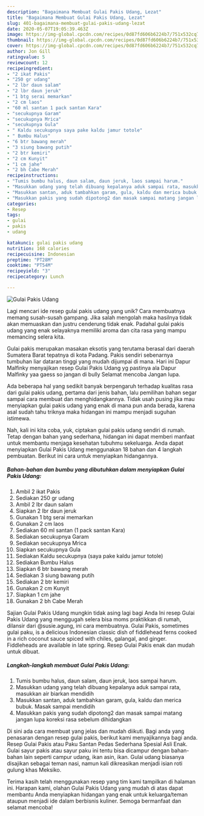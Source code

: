 ```yaml
---
description: "Bagaimana Membuat Gulai Pakis Udang, Lezat"
title: "Bagaimana Membuat Gulai Pakis Udang, Lezat"
slug: 401-bagaimana-membuat-gulai-pakis-udang-lezat
date: 2020-05-07T19:05:39.463Z
image: https://img-global.cpcdn.com/recipes/0d87fd606b6224b7/751x532cq70/gulai-pakis-udang-foto-resep-utama.jpg
thumbnail: https://img-global.cpcdn.com/recipes/0d87fd606b6224b7/751x532cq70/gulai-pakis-udang-foto-resep-utama.jpg
cover: https://img-global.cpcdn.com/recipes/0d87fd606b6224b7/751x532cq70/gulai-pakis-udang-foto-resep-utama.jpg
author: Jon Gill
ratingvalue: 5
reviewcount: 12
recipeingredient:
- "2 ikat Pakis"
- "250 gr udang"
- "2 lbr daun salam"
- "2 lbr daun jeruk"
- "1 btg serai memarkan"
- "2 cm laos"
- "60 ml santan 1 pack santan Kara"
- "secukupnya Garam"
- "secukupnya Mrica"
- "secukupnya Gula"
- " Kaldu secukupnya saya pake kaldu jamur totole"
- " Bumbu Halus"
- "6 btr bawang merah"
- "3 siung bawang putih"
- "2 btr kemiri"
- "2 cm Kunyit"
- "1 cm jahe"
- "2 bh Cabe Merah"
recipeinstructions:
- "Tumis bumbu halus, daun salam, daun jeruk, laos sampai harum."
- "Masukkan udang yang telah dibuang kepalanya aduk sampai rata, masukkan air biarkan mendidih"
- "Masukkan santan, aduk tambahkan garam, gula, kaldu dan merica bubuk. Masak sampai mendidih"
- "Masukkan pakis yang sudah dipotong2 dan masak sampai matang jangan lupa koreksi rasa sebelum dihidangkan"
categories:
- Resep
tags:
- gulai
- pakis
- udang

katakunci: gulai pakis udang 
nutrition: 168 calories
recipecuisine: Indonesian
preptime: "PT28M"
cooktime: "PT54M"
recipeyield: "3"
recipecategory: Lunch

---
```



![Gulai Pakis Udang](https://img-global.cpcdn.com/recipes/0d87fd606b6224b7/751x532cq70/gulai-pakis-udang-foto-resep-utama.jpg)

Lagi mencari ide resep gulai pakis udang yang unik? Cara membuatnya memang susah-susah gampang. Jika salah mengolah maka hasilnya tidak akan memuaskan dan justru cenderung tidak enak. Padahal gulai pakis udang yang enak selayaknya memiliki aroma dan cita rasa yang mampu memancing selera kita.

Gulai pakis merupakan masakan eksotis yang terutama berasal dari daerah Sumatera Barat tepatnya di kota Padang. Pakis sendiri sebenarnya tumbuhan liar dataran tinggi yang mudah dijumpai di mana. Hari ini Dapur Malfinky menyajikan resep Gulai Pakis Udang yg pastinya ala Dapur Malfinky yaa gaess so jangan di bully Selamat mencoba Jangan lupa.

Ada beberapa hal yang sedikit banyak berpengaruh terhadap kualitas rasa dari gulai pakis udang, pertama dari jenis bahan, lalu pemilihan bahan segar sampai cara membuat dan menghidangkannya. Tidak usah pusing jika mau menyiapkan gulai pakis udang yang enak di mana pun anda berada, karena asal sudah tahu triknya maka hidangan ini mampu menjadi suguhan istimewa.


Nah, kali ini kita coba, yuk, ciptakan gulai pakis udang sendiri di rumah. Tetap dengan bahan yang sederhana, hidangan ini dapat memberi manfaat untuk membantu menjaga kesehatan tubuhmu sekeluarga. Anda dapat menyiapkan Gulai Pakis Udang menggunakan 18 bahan dan 4 langkah pembuatan. Berikut ini cara untuk menyiapkan hidangannya.

<!--inarticleads1-->

##### Bahan-bahan dan bumbu yang dibutuhkan dalam menyiapkan Gulai Pakis Udang:

1. Ambil 2 ikat Pakis
1. Sediakan 250 gr udang
1. Ambil 2 lbr daun salam
1. Siapkan 2 lbr daun jeruk
1. Gunakan 1 btg serai memarkan
1. Gunakan 2 cm laos
1. Sediakan 60 ml santan (1 pack santan Kara)
1. Sediakan secukupnya Garam
1. Sediakan secukupnya Mrica
1. Siapkan secukupnya Gula
1. Sediakan  Kaldu secukupnya (saya pake kaldu jamur totole)
1. Sediakan  Bumbu Halus
1. Siapkan 6 btr bawang merah
1. Sediakan 3 siung bawang putih
1. Sediakan 2 btr kemiri
1. Gunakan 2 cm Kunyit
1. Siapkan 1 cm jahe
1. Gunakan 2 bh Cabe Merah


Sajian Gulai Pakis Udang mungkin tidak asing lagi bagi Anda Ini resep Gulai Pakis Udang yang menggugah selera bisa moms praktikkan di rumah, dilansir dari @susie.agung, ini cara membuatnya. Gulai Pakis, sometimes gulai paku, is a delicious Indonesian classic dish of fiddlehead ferns cooked in a rich coconut sauce spiced with chiles, galangal, and ginger. Fiddleheads are available in late spring. Resep Gulai Pakis enak dan mudah untuk dibuat. 

<!--inarticleads2-->

##### Langkah-langkah membuat Gulai Pakis Udang:

1. Tumis bumbu halus, daun salam, daun jeruk, laos sampai harum.
1. Masukkan udang yang telah dibuang kepalanya aduk sampai rata, masukkan air biarkan mendidih
1. Masukkan santan, aduk tambahkan garam, gula, kaldu dan merica bubuk. Masak sampai mendidih
1. Masukkan pakis yang sudah dipotong2 dan masak sampai matang jangan lupa koreksi rasa sebelum dihidangkan


Di sini ada cara membuat yang jelas dan mudah diikuti. Bagi anda yang penasaran dengan resep gulai pakis, berikut kami menyajikannya bagi anda. Resep Gulai Pakis atau Paku Santan Pedas Sederhana Spesial Asli Enak. Gulai sayur pakis atau sayur paku ini tentu bisa dicampur dengan bahan-bahan lain seperti campur udang, ikan asin, ikan. Gulai udang biasanya disajikan sebagai teman nasi, namun kali dikreasikan menjadi isian roti gulung khas Meksiko. 

Terima kasih telah menggunakan resep yang tim kami tampilkan di halaman ini. Harapan kami, olahan Gulai Pakis Udang yang mudah di atas dapat membantu Anda menyiapkan hidangan yang enak untuk keluarga/teman ataupun menjadi ide dalam berbisnis kuliner. Semoga bermanfaat dan selamat mencoba!
